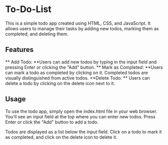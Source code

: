 # To-Do-List

This is a simple todo app created using HTML, CSS, and JavaScript. It allows users to manage their tasks by adding new todos, marking them as completed, and deleting them.


## Features
** Add Todo: **Users can add new todos by typing in the input field and pressing Enter or clicking the "Add" button.
** Mark as Completed: **Users can mark a todo as completed by clicking on it. Completed todos are visually distinguished from active todos.
**Delete Todo: ** Users can delete a todo by clicking on the delete icon next to it.

## Usage
To use the todo app, simply open the index.html file in your web browser. You'll see an input field at the top where you can enter new todos. Press Enter or click the "Add" button to add a todo.

Todos are displayed as a list below the input field. Click on a todo to mark it as completed, and click on the delete icon to delete it.